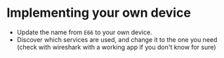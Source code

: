 # Implementing your own device
* Update the name from `E66` to your own device.
* Discover which services are used, and change it to the one you need (check with wireshark with a working app if you don't know for sure)